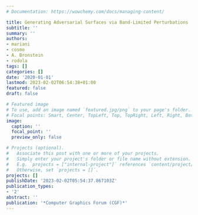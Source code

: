 ```yaml
---
# Documentation: https://wowchemy.com/docs/managing-content/

title: Generating Adversarial Surfaces via Band-Limited Perturbations
subtitle: ''
summary: ''
authors:
- mariani
- cosmo
- A. Bronstein
- rodola
tags: []
categories: []
date: '2020-01-01'
lastmod: 2023-02-02T06:54:38+01:00
featured: false
draft: false

# Featured image
# To use, add an image named `featured.jpg/png` to your page's folder.
# Focal points: Smart, Center, TopLeft, Top, TopRight, Left, Right, BottomLeft, Bottom, BottomRight.
image:
  caption: ''
  focal_point: ''
  preview_only: false

# Projects (optional).
#   Associate this post with one or more of your projects.
#   Simply enter your project's folder or file name without extension.
#   E.g. `projects = ["internal-project"]` references `content/project/deep-learning/index.md`.
#   Otherwise, set `projects = []`.
projects: []
publishDate: '2023-02-02T05:54:37.867103Z'
publication_types:
- '2'
abstract: ''
publication: '*Computer Graphics Forum (CGF)*'
---
```

